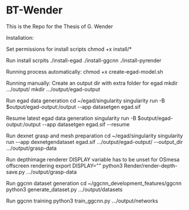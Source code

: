 # BT-Wender
This is the Repo for the Thesis of G. Wender

Installation:

Set permissions for install scripts
chmod +x install/*

Run install scrpits
./install-egad
./install-ggcnn
./install-pyrender


Running process automatically:
chmod +x create-egad-model.sh


Running manually:
Create an output dir with extra folder for egad
mkdir .../output/
mkdir .../output/egad-output

Run egad data generation
cd ~/egad/singularity
singularity run -B $output/egad-output:/output --app datasetgen egad.sif

Resume latest egad data generation
singularity run -B $output/egad-output:/output --app datasetgen egad.sif --resume

Run dexnet grasp and mesh preparation
cd ~/egad/singularity
singularity run --app dexnetgendataset egad.sif .../output/egad-output/ --output_dir  .../output/grasp-data

Run depthimage renderer
DISPLAY variable has to be unset for OSmesa offscreen rendering
export DISPLAY=""
python3 Render/render-depth-save.py .../output/grasp-data

Run ggcnn dataset generation
cd ~/ggcnn_development_features/ggcnn
python3 generate_dataset.py .../output/datasets

Run ggcnn training
python3 train_ggcnn.py .../output/networks